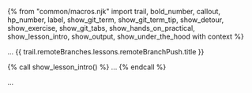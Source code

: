 {% from "common/macros.njk" import trail, bold_number, callout, hp_number, label, show_git_term, show_git_term_tip, show_detour, show_exercise, show_git_tabs, show_hands_on_practical, show_lesson_intro, show_output, show_under_the_hood with context %}

<span id="prereqs"></span>
<span id="outcomes">...</span>
<span id="title">{{ trail.remoteBranches.lessons.remoteBranchPush.title }}</span>

<div id="body">
{% call show_lesson_intro() %}
...
{% endcall %}

...
</div>

<div id="extras">
</div>
